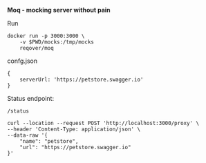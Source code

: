 **Moq - mocking server without pain**

Run

```
docker run -p 3000:3000 \
    -v $PWD/mocks:/tmp/mocks
    reqover/moq
```

confg.json
```
{
    serverUrl: 'https://petstore.swagger.io'
}
```

Status endpoint:

```
/status
```

```
curl --location --request POST 'http://localhost:3000/proxy' \
--header 'Content-Type: application/json' \
--data-raw '{
    "name": "petstore",
    "url": "https://petstore.swagger.io"
}'
```
